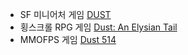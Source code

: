   * SF 미니어처 게임 [DUST](DUST.md)
  * 횡스크롤 RPG 게임 [Dust: An Elysian Tail](Dust%3A%20An%20Elysian%20Tail.md)
  * MMOFPS 게임 [Dust 514](Dust%20514.md)

